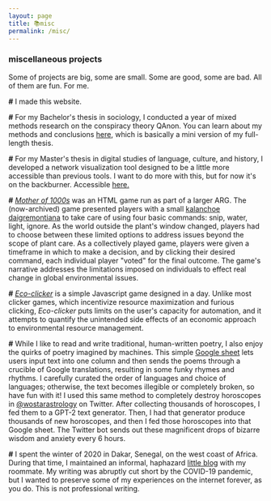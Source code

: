 ```yaml
---
layout: page
title: 📚misc
permalink: /misc/
---
```


### miscellaneous projects

Some of projects are big, some are small. Some are good, some are bad. All of them are fun. For me.

**\#** I made this website.

**\#** For my Bachelor's thesis in sociology, I conducted a year of mixed methods research on the conspiracy theory QAnon. You can learn about my methods and conclusions [here](https://qquiz.peterforberg.com), which is basically a mini version of my full-length thesis.

**\#** For my Master's thesis in digital studies of language, culture, and history, I developed a network visualization tool designed to be a little more accessible than previous tools. I want to do more with this, but for now it's on the backburner. Accessible [here.](https://loss.peterforberg.com)

<!-- **\#** For my Bachelor's thesis in sociology, I summarized my research in the form of an interactive quiz. You can check it out [here.](https://qquiz.peterforberg.com) -->

**\#** *[Mother of 1000s](https://mother1000s.peterforberg.com)* was an HTML game run as part of a larger ARG. The (now-archived) game presented players with a small [kalanchoe daigremontiana](https://en.wikipedia.org/wiki/Kalanchoe_daigremontiana) to take care of using four basic commands: snip, water, light, ignore. As the world outside the plant's window changed, players had to choose between these limited options to address issues beyond the scope of plant care. As a collectively played game, players were given a timeframe in which to make a decision, and by clicking their desired command, each individual player "voted" for the final outcome. The game's narrative addresses the limitations imposed on individuals to effect real change in global environmental issues.

**\#** *[Eco-clicker](https://eco-clicker.peterforberg.com)* is a simple Javascript game designed in a day. Unlike most clicker games, which incentivize resource maximization and furious clicking, *Eco-clicker* puts limits on the user's capacity for automation, and it attempts to quantify the unintended side effects of an economic approach to environmental resource management.

**\#** While I like to read and write traditional, human-written poetry, I also enjoy the quirks of poetry imagined by machines. This simple [Google sheet](https://docs.google.com/spreadsheets/d/1qUE27J2VIthnXfBCxStaENDxnBpGLMQ4Mnqiwi_GoLg/copy) lets users input text into one column and then sends the poems through a crucible of Google translations, resulting in some funky rhymes and rhythms. I carefully curated the order of languages and choice of languages; otherwise, the text becomes illegible or completely broken, so have fun with it! I used this same method to completely destroy horoscopes in [@wostarastrology](https://twitter.com/wostarastrology) on Twitter. After collecting thousands of horoscopes, I fed them to a GPT-2 text generator. Then, I had that generator produce thousands of new horoscopes, and then I fed those horoscopes into that Google sheet. The Twitter bot sends out these magnificent drops of bizarre wisdom and anxiety every 6 hours.

**\#** I spent the winter of 2020 in Dakar, Senegal, on the west coast of Africa. During that time, I maintained an informal, haphazard [little blog](https://peterandnickgotodakar.peterforberg.com) with my roommate. My writing was abruptly cut short by the COVID-19 pandemic, but I wanted to preserve some of my experiences on the internet forever, as you do. This is not professional writing.